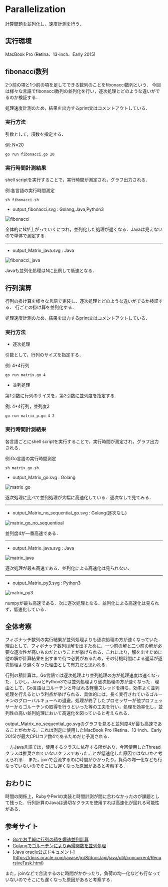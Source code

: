 # Parallelization
計算問題を並列化し，速度計測を行う．

## 実行環境
MacBook Pro (Retina、13-inch、Early 2015)

## fibonacci数列
2つ前の項と1つ前の項を足してできる数列のことをfibonacci数列という．
今回は様々な言語でfibonacci数列の並列化を行い，逐次処理とどのような違いがでるのか検証する．

処理速度計測のため，結果を出力するprint文はコメントアウトしている．

### 実行方法 

引数として，項数を指定する．

例: N=20
```
go run fibonacci.go 20
```

### 実行時間計測結果

shell scriptを実行することで，実行時間が測定され，グラフ出力される．

例:各言語の実行時間測定
```
sh fibonacci.sh
```

- output_fibonacci.svg : Golang,Java,Python3

![fibonacci](https://github.com/e165726/Parallelization/blob/master/Fibonacci/output_fibonacci.svg)

全体的にNが上がっていくにつれ，並列化した処理が遅くなる．Javaは見えないので単体で測定する．
___

- output_Matrix_java.svg : Java

![fibonacci_java](https://github.com/e165726/Parallelization/blob/master/Fibonacci/output_fibonacci_java.svg)

Javaも並列化処理はNに比例して低速となる．

## 行列演算
行列の掛け算を様々な言語で実装し、逐次処理とどのような違いがでるか検証する．
行ごとの掛け算を並列化する．

処理速度計測のため，結果を出力するprint文はコメントアウトしている．

### 実行方法

- 逐次処理

引数として，行列のサイズを指定する．

例: 4*4行列
```
go run matrix.go 4
```

- 並列処理

 第1引数に行列のサイズを，第2引数に並列度を指定する．

 例: 4*4行列，並列度2
```
go run matrix_p.go 4 2 
```

### 実行時間計測結果

各言語ごとにshell scriptを実行することで，実行時間が測定され，グラフ出力される．

例:Go言語の実行時間測定
```
sh matrix_go.sh 
```

- output_Matrix_go.svg : Golang

![matrix_go](https://github.com/e165726/Parallelization/blob/master/Matrix/output_Matrix_go.svg)

逐次処理に比べて並列処理が大幅に高速化している．逐次なしで見てみる．
___
- output_Matrix_no_sequential_go.svg : Golang(逐次なし)

![matrix_go_no_sequentioal](https://github.com/e165726/Parallelization/blob/master/Matrix/output_Matrix_no_sequential_go.svg)

並列度4が一番高速である．
___

- output_Matrix_java.svg : Java

![matrix_java](https://github.com/e165726/Parallelization/blob/master/Matrix/output_Matrix_java.svg)

逐次処理が最も高速である．並列化による高速化は見られない．
___

- output_Matrix_py3.svg : Python3

![matrix_py3](https://github.com/e165726/Parallelization/blob/master/Matrix/output_Matrix_py3.svg)

numpyが最も高速である．次に逐次処理となる．並列化による高速化は見られず，低速化している．

## 全体考察
フィボナッチ数列の実行結果が並列処理よりも逐次処理の方が速くなっていた．理由として，フィボナッチ数列は解を出すために，一つ前の解と二つ前の解が必要な逐次性が高いものだということが挙げられる．これにより，解を出すために他の解が計算結果を出すまで待つ必要があるため，その待機時間による遅延が逐次処理より遅くなった理由として有力だと思われる．

行列の積計算は，Go言語では逐次処理より並列処理の方が処理速度は速くなった．しかし，JavaとPython3では並列処理より逐次処理の方が速くなった．理由として，Go言語はゴルーチンと呼ばれる軽量スレッドを持ち，効率よく並列処理を行えるという利点が挙げられる．具体的には，長く実行されているゴルーチンのグローバルキューへの退避，処理が終了したプロセッサーが他プロフェッサーからゴルーチンの取得を行うといった等の工夫を行い，処理を効率化し，並列性の高い並列処理において高速化を図っていると考えられる．

output_Matrix_no_sequential_go.svgのグラフを見ると並列度4が最も高速であることがわかる．これは測定に使用したMacBook Pro (Retina、13-inch、Early 2015)が最大CPUコア数4であるためだと予測される．

一方Java言語では，使用するクラスに依存する所があり，今回使用したThreadクラスは推奨されていないクラスであったことが低速化した原因ではないかと考えられる．
また，joinで合流するのに時間がかかったり，負荷の均一化なども行なっていないのでそこにも遅くなった原因があると考察する．

## おわりに
時間の関係上，RubyやPerlの実装と時間計測が間に合わなかったのが課題として残った．行列計算のJavaは適切なクラスを使用すれば高速化が図れる可能性がある．

 ## 参考サイト
 - [Goでお手軽に行列の積を爆速並列計算](https://qiita.com/hamadu/items/fce4ee1e4b5c2c2d24df)
 - [Golangでゴルーチンにより再帰関数を並列処理](https://qiita.com/hiroykam/items/fdbb68ea21e5c67b8225)
 - [Java oracle公式ドキュメント] (https://docs.oracle.com/javase/jp/8/docs/api/java/util/concurrent/RecursiveTask.html)

また，joinなどで合流するのに時間がかかったり，負荷の均一化なども行なっていないのでそこにも遅くなった原因があると考察する．
